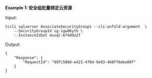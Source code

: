 **Example 1: 安全组批量绑定云资源**



Input: 

```
tccli sqlserver AssociateSecurityGroups --cli-unfold-argument  \
    --SecurityGroupId sg-igw86yth \
    --InstanceIdSet mssql-6f4ddx2f
```

Output: 
```
{
    "Response": {
        "RequestId": "897c588d-e421-470d-9e93-468ff8eba00f"
    }
}
```

